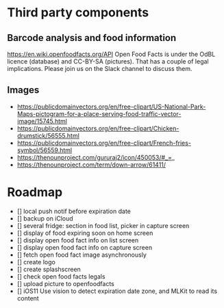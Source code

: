# Third party components
## Barcode analysis and food information
https://en.wiki.openfoodfacts.org/API
Open Food Facts is under the OdBL licence (database) and CC-BY-SA (pictures). That has a couple of legal implications. Please join us on the Slack channel to discuss them.

## Images
- https://publicdomainvectors.org/en/free-clipart/US-National-Park-Maps-pictogram-for-a-place-serving-food-traffic-vector-image/15745.html
- https://publicdomainvectors.org/en/free-clipart/Chicken-drumstick/56555.html
- https://publicdomainvectors.org/en/free-clipart/French-fries-symbol/56559.html
- https://thenounproject.com/gururaj2/icon/450053/#_=_
- https://thenounproject.com/term/down-arrow/61411/

# Roadmap
- [] local push notif before expiration date
- [] backup on iCloud
- [] several fridge: section in food list, picker in capture screen
- [] display of food expiring soon on home screen
- [] display open food fact info on list screen
- [] display open food fact info on capture screen
- [] fetch open food fact image asynchronously
- [] create logo
- [] create splashscreen
- [] check open food facts legals
- [] upload picture to openfoodfacts
- [] iOS11 Use vision to detect expiration date zone, and MLKit to read its content
